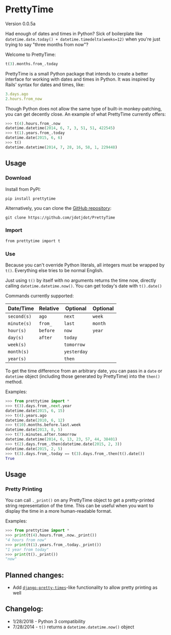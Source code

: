 PrettyTime
==========

Version 0.0.5a

Had enough of dates and times in Python?  Sick of boilerplate like `datetime.date.today() + datetime.timedelta(weeks=12)` when you're just trying to say "three months from now"?

Welcome to PrettyTime:

```python
t(3).months.from_.today
``` 

PrettyTime is a small Python package that intends to create a better interface for working with dates and times in Python.  It was inspired by Rails' syntax for dates and times, like:

```ruby
3.days.ago
2.hours.from_now
```

Though Python does not allow the same type of built-in monkey-patching, you can get decently close.  An example of what PrettyTime currently offers:

```python
>>> t(4).hours.from_.now
datetime.datetime(2014, 6, 7, 3, 51, 51, 422545)
>>> t(1).years.from_.today
datetime.date(2015, 6, 6)
>>> t()
datetime.datetime(2014, 7, 28, 16, 58, 1, 229448)
```

## Usage

### Download
Install from PyPI:

    pip install prettytime

Alternatively, you can clone the [GitHub repository](https://github.com/jdotjdot/PrettyTime):

    git clone https://github.com/jdotjdot/PrettyTime

### Import

    from prettytime import t

### Use

Because you can't override Python literals, all integers must be wrapped by `t()`.  Everything else tries to be normal English.

Just using `t()` by itself with no arguments returns the time now, directly calling `datetime.datetime.now()`.  You can get today's date with `t().date()`

Commands currently supported:

Date/Time   | Relative |    Optional   |   Optional |
------------|----------|---------------|------------|
`second(s)` | `ago`    | `next`        | `week`     |
`minute(s)` | `from_`  | `last`        | `month`    |
`hour(s)`   | `before` |  `now`        | `year`     |
`day(s)`    | `after`  | `today`       |            |
`week(s)`   |          |  `tomorrow`   |            |
`month(s)`  |          |  `yesterday`  |            |
`year(s)`   |          |  `then`       |            |

To get the time difference from an arbitrary date, you can pass in a `date` or `datetime` object (including those generated by PrettyTime) into the `then()` method.

Examples:

```python
>>> from prettytime import *
>>> t(3).days.from_.next.year
datetime.date(2015, 6, 15)
>>> t(4).years.ago
datetime.date(2010, 6, 12)
>>> t(10).months.before.last.week
datetime.date(2013, 8, 5)
>>> t(7).minutes.after.tomorrow
datetime.datetime(2014, 6, 13, 23, 57, 44, 38401)
>>> t(2).days.from_.then(datetime.date(2015, 2, 3))
datetime.date(2015, 2, 5)
>>> t(3).days.from_.today == t(3).days.from_.then(t().date())
True
```

## Usage

### Pretty Printing

You can call `._print()` on any PrettyTime object to get a pretty-printed string representation of the time. This can be useful when you want to display the time in a more human-readable format.

Examples:

```python
>>> from prettytime import *
>>> print(t(4).hours.from_.now._print())
"4 hours from now"
>>> print(t(1).years.from_.today._print())
"1 year from today"
>>> print(t()._print())
"now"
```

## Planned changes:

 + Add [`django-pretty-times`](https://pypi.python.org/pypi/django-pretty-times/0.1.0)-like functionality to allow pretty printing as well

## Changelog:
 + 1/28/2018 - Python 3 compatibility
 + 7/28/2014 - `t()` returns a `datetime.datetime.now()` object
